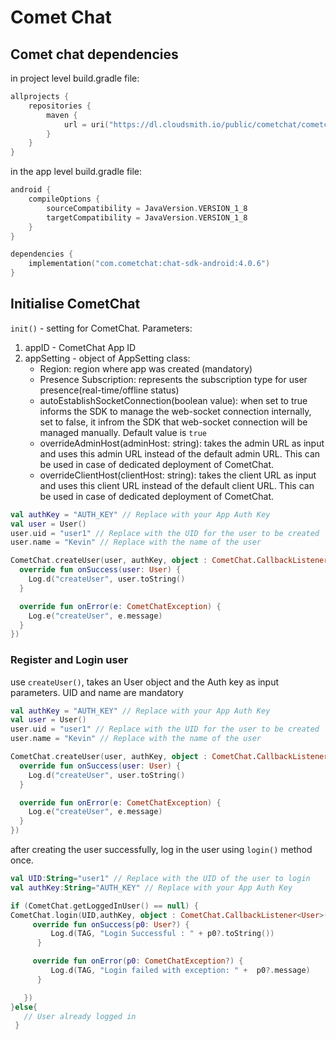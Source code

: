 # Comet Chat

## Comet chat dependencies

in project level build.gradle file:

```kotlin
allprojects {
    repositories {
        maven {
            url = uri("https://dl.cloudsmith.io/public/cometchat/cometchat/maven/")
        }
    }
}
```

in the app level build.gradle file:

```kotlin
android {
    compileOptions {
        sourceCompatibility = JavaVersion.VERSION_1_8
        targetCompatibility = JavaVersion.VERSION_1_8
    }
}

dependencies {
    implementation("com.cometchat:chat-sdk-android:4.0.6")
}
```

## Initialise CometChat

`init()` - setting for CometChat. Parameters:

1. appID - CometChat App ID
2. appSetting - object of AppSetting class:
    * Region: region where app was created (mandatory)
    * Presence Subscription: represents the subscription type for user presence(real-time/offline status)
    * autoEstablishSocketConnection(boolean value): when set to true informs the SDK to manage the web-socket connection internally, set to false, it infrom the SDK that web-socket connection will be managed manually. Default value is `true`
    * overrideAdminHost(adminHost: string): takes the admin URL as input and uses this admin URL instead of the default admin URL. This can be used in case of dedicated deployment of CometChat.
    * overrideClientHost(clientHost: string): takes the client URL as input and uses this client URL instead of the default client URL. This can be used in case of dedicated deployment of CometChat.

```kotlin
val authKey = "AUTH_KEY" // Replace with your App Auth Key
val user = User()
user.uid = "user1" // Replace with the UID for the user to be created
user.name = "Kevin" // Replace with the name of the user

CometChat.createUser(user, authKey, object : CometChat.CallbackListener<User>() {
  override fun onSuccess(user: User) {
    Log.d("createUser", user.toString()
  }

  override fun onError(e: CometChatException) {
    Log.e("createUser", e.message)
  }
})
```

### Register and Login user

use `createUser()`, takes an User object and the Auth key as input parameters.
UID and name are mandatory

```kotlin
val authKey = "AUTH_KEY" // Replace with your App Auth Key
val user = User()
user.uid = "user1" // Replace with the UID for the user to be created
user.name = "Kevin" // Replace with the name of the user

CometChat.createUser(user, authKey, object : CometChat.CallbackListener<User>() {
  override fun onSuccess(user: User) {
    Log.d("createUser", user.toString()
  }

  override fun onError(e: CometChatException) {
    Log.e("createUser", e.message)
  }
})
```

after creating the user successfully, log in the user using `login()` method once.

```kotlin
val UID:String="user1" // Replace with the UID of the user to login
val authKey:String="AUTH_KEY" // Replace with your App Auth Key

if (CometChat.getLoggedInUser() == null) {   
CometChat.login(UID,authKey, object : CometChat.CallbackListener<User>() {
     override fun onSuccess(p0: User?) {
         Log.d(TAG, "Login Successful : " + p0?.toString())        
      }

     override fun onError(p0: CometChatException?) {
         Log.d(TAG, "Login failed with exception: " +  p0?.message)        
      }

   })
}else{
   // User already logged in
 }
```
